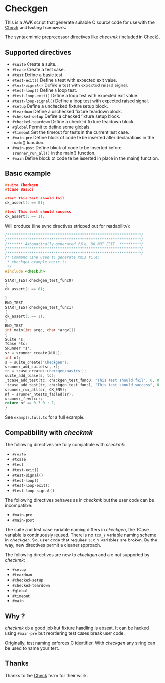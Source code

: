 Checkgen
========

This is a AWK script that generate suitable C source code for use with
the [Check](http://check.sourceforge.net/) unit testing framework.

The syntax mimic preprocessor directives like *checkmk* (included in
Check).

Supported directives
--------------------

* `#suite` Create a suite.
* `#tcase` Create a test case.
* `#test` Define a basic test.
* `#test-exit()` Define a test with expected exit value.
* `#test-signal()` Define a test with expected raised signal.
* `#test-loop()` Define a loop test.
* `#test-loop-exit()` Define a loop test with expected exit value.
* `#test-loop-signal()` Define a loop test with expected raised signal.
* `#setup` Define a unchecked fixture setup block.
* `#teardown` Define a unchecked fixture teardown block.
* `#checked-setup` Define a checked fixture setup block.
* `#checked-teardown` Define a checked fixture teardown block.
* `#global` Permit to define some globals.
* `#timeout` Set the timeout for tests in the current test case.
* `#main-pre` Define block of code te be inserted after declarations in the main() function.
* `#main-post` Define block of code te be inserted before `srunner_run_all()` in the main() function.
* `#main` Define block of code te be inserted in place in the main() function.

Basic example
-------------

```C
#suite Checkgen
#tcase Basics

#test This test should fail
ck_assert(1 == 0);

#test This test should success
ck_assert(1 == 1);
```

Will produce (line sync directives stripped out for readability):

```C
/*************************************************************/
/*************************************************************/
/******* Automatically generated file, DO NOT EDIT. **********/
/*************************************************************/
/*************************************************************/
/* Command line used to generate this file:
 * checkgen example.basic.ts
 */
#include <check.h>

START_TEST(checkgen_test_func0)
{
ck_assert(1 == 0);

}
END_TEST
START_TEST(checkgen_test_func1)
{
ck_assert(1 == 1);
}
END_TEST
int main(int argc, char *argv[])
{
Suite *s;
TCase *tc;
SRunner *sr;
sr = srunner_create(NULL);
int nf;
s = suite_create("Checkgen");
srunner_add_suite(sr, s);
tc = tcase_create("Checkgen/Basics");
suite_add_tcase(s, tc);
_tcase_add_test(tc, checkgen_test_func0, "This test should fail", 0, 0, 0, 1);
_tcase_add_test(tc, checkgen_test_func1, "This test should success", 0, 0, 0, 1);
srunner_run_all(sr, CK_ENV);
nf = srunner_ntests_failed(sr);
srunner_free(sr);
return nf == 0 ? 0 : 1;
}
```

See `example.full.ts` for a full example.

Compatibility with *checkmk*
----------------------------

The following directives are fully compatible with *checkmk*:

* `#suite`
* `#tcase`
* `#test`
* `#test-exit()`
* `#test-signal()`
* `#test-loop()`
* `#test-loop-exit()`
* `#test-loop-signal()`

The following directives behaves as in *checkmk* but the user code can
be incompatible:

* `#main-pre`
* `#main-post`

The suite and test case variable naming differs in *checkgen*, the
TCase variable is continuously reused. There is no `tcX_Y` variable
naming scheme in *checkgen*. So, user code that requires `tcX_Y`
variables are broken. By the way, new directives permit a cleaner approach.

The following directives are new to *checkgen* and are not supported
by *checkmk*:

* `#setup`
* `#teardown`
* `#checked-setup`
* `#checked-teardown`
* `#global`
* `#timeout`
* `#main`

Why ?
-----

*checkmk* do a good job but fixture handling is absent. It can be
 hacked using `#main-pre` but reordering test cases break user code.

Originally, test naming enforces C identifier. With *checkgen* any
string can be used to name your test.

Thanks
------

Thanks to the [Check](http://check.sourceforge.net/) team for their
work.
